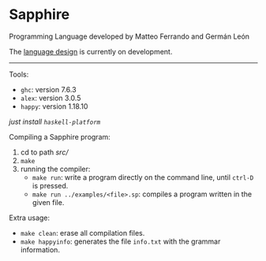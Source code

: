 Sapphire
========

Programming Language developed by Matteo Ferrando and Germán León

The [language design](doc/diseno.md) is currently on development.

---

Tools:

* `ghc`:   version 7.6.3
* `alex`:  version 3.0.5
* `happy`: version 1.18.10

*just install `haskell-platform`*

Compiling a Sapphire program:

1. cd to path *src/*
2. `make`
3. running the compiler:
    * `make run`: write a program directly on the command line, until `ctrl-D` is pressed.
    * `make run ../examples/<file>.sp`: compiles a program written in the given file.


Extra usage:

- `make clean`: erase all compilation files.
- `make happyinfo`: generates the file `info.txt` with the grammar information.
